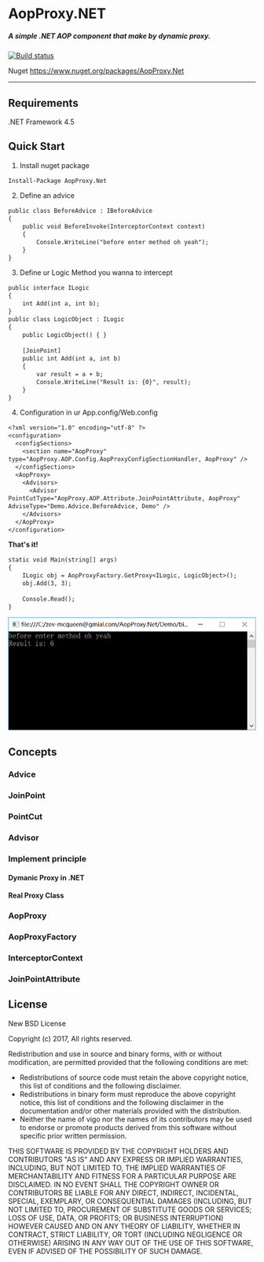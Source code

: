 # AopProxy.NET
##### A simple .NET AOP component that make by dynamic proxy.

[![Build status](https://ci.appveyor.com/api/projects/status/ehqpox17oc2pai5v?svg=true)](https://ci.appveyor.com/project/xzoth/aopproxy-net)

Nuget
https://www.nuget.org/packages/AopProxy.Net

------
## Requirements
.NET Framework 4.5

## Quick Start
1. Install nuget package  

```
Install-Package AopProxy.Net
```

2. Define an advice  

```
public class BeforeAdvice : IBeforeAdvice
{
    public void BeforeInvoke(InterceptorContext context)
    {
        Console.WriteLine("before enter method oh yeah");
    }
}
```

3. Define ur Logic Method you wanna to intercept  

```
public interface ILogic
{
    int Add(int a, int b);
}
public class LogicObject : ILogic
{
    public LogicObject() { }

    [JoinPoint]
    public int Add(int a, int b)
    {
        var result = a + b;
        Console.WriteLine("Result is: {0}", result);
    }
}
```

4. Configuration in ur App.config/Web.config  

```
<?xml version="1.0" encoding="utf-8" ?>
<configuration>
  <configSections>
    <section name="AopProxy" type="AopProxy.AOP.Config.AopProxyConfigSectionHandler, AopProxy" />
  </configSections>
  <AopProxy>
    <Advisors>
      <Advisor PointCutType="AopProxy.AOP.Attribute.JoinPointAttribute, AopProxy" AdviseType="Demo.Advice.BeforeAdvice, Demo" />
    </Advisors>
  </AopProxy>
</configuration>
```

**That's it!**  

```
static void Main(string[] args)
{
    ILogic obj = AopProxyFactory.GetProxy<ILogic, LogicObject>();
    obj.Add(3, 3);

    Console.Read();
}
```

![image](https://github.com/xzoth/AopProxy.Net/blob/master/Screenshot/quickStart.png?raw=true)


## Concepts

### Advice

### JoinPoint

### PointCut

### Advisor


### Implement principle
#### Dymanic Proxy in .NET
#### Real Proxy Class


### AopProxy
### AopProxyFactory
### InterceptorContext
### JoinPointAttribute


## License
New BSD License

Copyright (c) 2017, All rights reserved.  

Redistribution and use in source and binary forms, with or without modification, are permitted provided that the following conditions are met:  

- Redistributions of source code must retain the above copyright notice, this list of conditions and the following disclaimer.  
- Redistributions in binary form must reproduce the above copyright notice, this list of conditions and the following disclaimer in the documentation and/or other materials provided with the distribution.  
- Neither the name of vigo nor the names of its contributors may be used to endorse or promote products derived from this software without specific prior written permission.  

THIS SOFTWARE IS PROVIDED BY THE COPYRIGHT HOLDERS AND CONTRIBUTORS "AS IS" AND ANY EXPRESS OR IMPLIED WARRANTIES, INCLUDING, BUT NOT LIMITED TO, THE IMPLIED WARRANTIES OF MERCHANTABILITY AND FITNESS FOR A PARTICULAR PURPOSE ARE DISCLAIMED. IN NO EVENT SHALL THE COPYRIGHT OWNER OR CONTRIBUTORS BE LIABLE FOR ANY DIRECT, INDIRECT, INCIDENTAL, SPECIAL, EXEMPLARY, OR CONSEQUENTIAL DAMAGES (INCLUDING, BUT NOT LIMITED TO, PROCUREMENT OF SUBSTITUTE GOODS OR SERVICES; LOSS OF USE, DATA, OR PROFITS; OR BUSINESS INTERRUPTION) HOWEVER CAUSED AND ON ANY THEORY OF LIABILITY, WHETHER IN CONTRACT, STRICT LIABILITY, OR TORT (INCLUDING NEGLIGENCE OR OTHERWISE) ARISING IN ANY WAY OUT OF THE USE OF THIS SOFTWARE, EVEN IF ADVISED OF THE POSSIBILITY OF SUCH DAMAGE.
